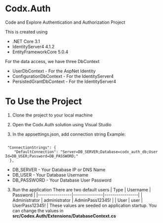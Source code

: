 
# Codx.Auth
Code and Explore Authentication and Authorization Project

This is created using 
- .NET Core 3.1
- IdentityServer4 4.1.2
- EntityFrameworkCore 5.0.4

For the data access, we have three DbContext
- UserDbContext - For the AspNet Identity
- ConfigurationDbContext - For the IdentityServer4
- PersistedGrantDbContext - For the IdentityServer4

# To Use the Project

1. Clone the project to your local machine
2. Open the Codx.Auth solution using Visual Studio

3. In the appsettings.json, add connection string
Example:

```

 "ConnectionStrings": {
    "DefaultConnection": "Server=DB_SERVER;Database=codx_auth_db;User Id=DB_USER;Password=DB_PASSWORD;"
  },

```
- DB_SERVER - Your Database IP or DNS Name
- DB_USER - Your Database Username
- DB_PASSWORD - Your Database User Password

3. Run the application
There are two default users
|   Type          | Username      | Password        |
|-----------------|---------------|-----------------|
|   Administrator | administrator | AdminPass12345! |
|   User          | user          | UserPass12345!  |
These values are seeded on application startup. You can change the values in **src/Codex.Auth/Extensions/DatabaseContext.cs**